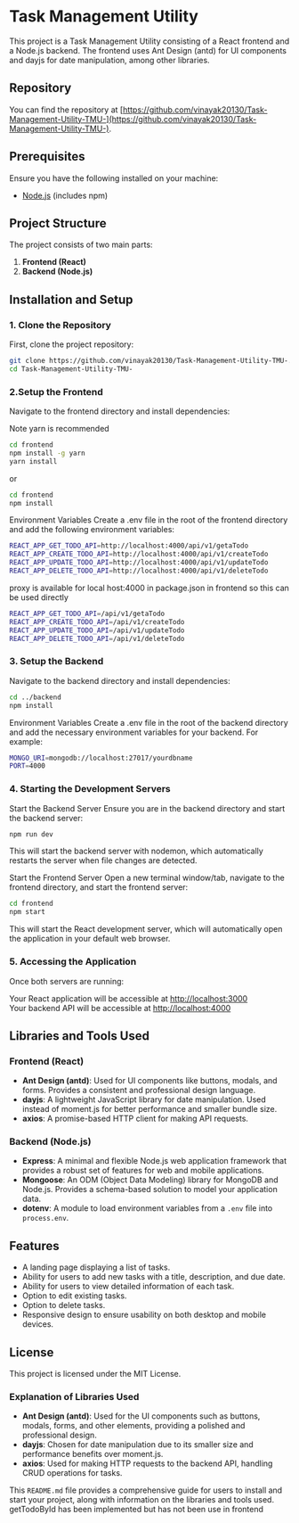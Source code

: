 # Task Management Utility

This project is a Task Management Utility consisting of a React frontend and a Node.js backend. The frontend uses Ant Design (antd) for UI components and dayjs for date manipulation, among other libraries.

## Repository

You can find the repository at [https://github.com/vinayak20130/Task-Management-Utility-TMU-](https://github.com/vinayak20130/Task-Management-Utility-TMU-).

## Prerequisites

Ensure you have the following installed on your machine:
- [Node.js](https://nodejs.org/) (includes npm)

## Project Structure

The project consists of two main parts:
1. **Frontend (React)**
2. **Backend (Node.js)**

## Installation and Setup

### 1. Clone the Repository

First, clone the project repository:

```bash
git clone https://github.com/vinayak20130/Task-Management-Utility-TMU-.git
cd Task-Management-Utility-TMU-
```
### 2.Setup the Frontend
Navigate to the frontend directory and install dependencies:

Note yarn is recommended
```bash
cd frontend
npm install -g yarn
yarn install
```
or
```bash
cd frontend
npm install
```
Environment Variables
Create a .env file in the root of the frontend directory and add the following environment variables:
```bash
REACT_APP_GET_TODO_API=http://localhost:4000/api/v1/getaTodo
REACT_APP_CREATE_TODO_API=http://localhost:4000/api/v1/createTodo
REACT_APP_UPDATE_TODO_API=http://localhost:4000/api/v1/updateTodo
REACT_APP_DELETE_TODO_API=http://localhost:4000/api/v1/deleteTodo
```
proxy is available for local host:4000 in package.json in frontend
so this can be used directly

```bash
REACT_APP_GET_TODO_API=/api/v1/getaTodo
REACT_APP_CREATE_TODO_API=/api/v1/createTodo
REACT_APP_UPDATE_TODO_API=/api/v1/updateTodo
REACT_APP_DELETE_TODO_API=/api/v1/deleteTodo
```

### 3. Setup the Backend
Navigate to the backend directory and install dependencies:
```bash
cd ../backend
npm install
```
Environment Variables
Create a .env file in the root of the backend directory and add the necessary environment variables for your backend. For example:
```bash
MONGO_URI=mongodb://localhost:27017/yourdbname
PORT=4000
```
### 4. Starting the Development Servers
Start the Backend Server
Ensure you are in the backend directory and start the backend server:
```bash
npm run dev
```
This will start the backend server with nodemon, which automatically restarts the server when file changes are detected.

Start the Frontend Server
Open a new terminal window/tab, navigate to the frontend directory, and start the frontend server:
```bash
cd frontend
npm start
```
This will start the React development server, which will automatically open the application in your default web browser.
### 5. Accessing the Application
Once both servers are running:

Your React application will be accessible at [http://localhost:3000](http://localhost:3000)  
Your backend API will be accessible at [http://localhost:4000](http://localhost:4000)

## Libraries and Tools Used

### Frontend (React)
- **Ant Design (antd)**: Used for UI components like buttons, modals, and forms. Provides a consistent and professional design language.
- **dayjs**: A lightweight JavaScript library for date manipulation. Used instead of moment.js for better performance and smaller bundle size.
- **axios**: A promise-based HTTP client for making API requests.

### Backend (Node.js)
- **Express**: A minimal and flexible Node.js web application framework that provides a robust set of features for web and mobile applications.
- **Mongoose**: An ODM (Object Data Modeling) library for MongoDB and Node.js. Provides a schema-based solution to model your application data.
- **dotenv**: A module to load environment variables from a `.env` file into `process.env`.

## Features
- A landing page displaying a list of tasks.
- Ability for users to add new tasks with a title, description, and due date.
- Ability for users to view detailed information of each task.
- Option to edit existing tasks.
- Option to delete tasks.
- Responsive design to ensure usability on both desktop and mobile devices.

## License
This project is licensed under the MIT License.

### Explanation of Libraries Used

- **Ant Design (antd)**: Used for the UI components such as buttons, modals, forms, and other elements, providing a polished and professional design.
- **dayjs**: Chosen for date manipulation due to its smaller size and performance benefits over moment.js.
- **axios**: Used for making HTTP requests to the backend API, handling CRUD operations for tasks.

This `README.md` file provides a comprehensive guide for users to install and start your project, along with information on the libraries and tools used.
getTodoById has been implemented but has not been use in frontend
